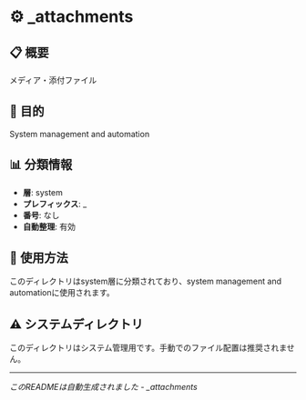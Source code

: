 # ⚙️ _attachments

## 📋 概要
メディア・添付ファイル

## 🎯 目的
System management and automation

## 📊 分類情報
- **層**: system
- **プレフィックス**: _
- **番号**: なし
- **自動整理**: 有効

## 📝 使用方法
このディレクトリはsystem層に分類されており、system management and automationに使用されます。

## ⚠️ システムディレクトリ
このディレクトリはシステム管理用です。手動でのファイル配置は推奨されません。

---
*このREADMEは自動生成されました - _attachments*
